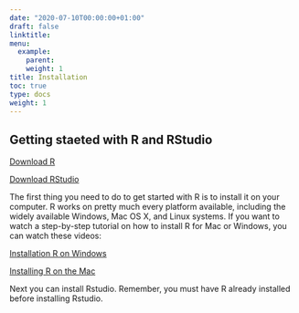 ```yaml
---
date: "2020-07-10T00:00:00+01:00"
draft: false
linktitle: 
menu:
  example:
    parent: 
    weight: 1
title: Installation
toc: true
type: docs
weight: 1
---
```



## Getting staeted with R and RStudio

[Download R](https://cran.r-project.org/)

[Download RStudio](https://rstudio.com/products/rstudio/download/)

The first thing you need to do to get started with R is to install it on your computer. R works on pretty much every platform available, including the widely available Windows, Mac OS X, and Linux systems. If you want to watch a step-by-step tutorial on how to install R for Mac or Windows, you can watch these videos:

[Installation R on Windows](https://www.youtube.com/watch?v=Ohnk9hcxf9M&feature=youtu.be)

[Installing R on the Mac](https://www.youtube.com/watch?v=uxuuWXU-7UQ&feature=youtu.be)

Next you can install Rstudio. Remember, you must have R already installed before installing Rstudio. 
